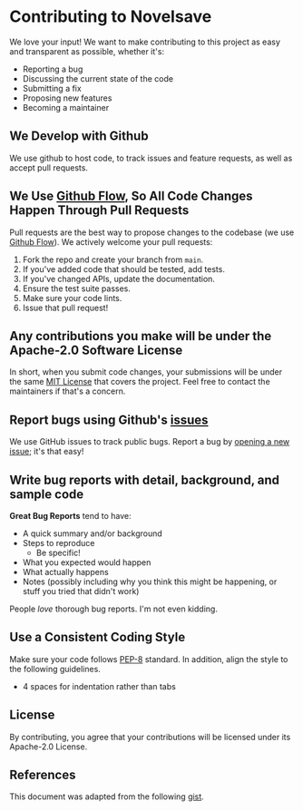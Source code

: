 # Contributing to Novelsave
We love your input! We want to make contributing to this project as easy and transparent as possible, whether it's:

- Reporting a bug
- Discussing the current state of the code
- Submitting a fix
- Proposing new features
- Becoming a maintainer

## We Develop with Github
We use github to host code, to track issues and feature requests, as well as accept pull requests.

## We Use [Github Flow](https://guides.github.com/introduction/flow/index.html), So All Code Changes Happen Through Pull Requests
Pull requests are the best way to propose changes to the codebase (we use [Github Flow](https://guides.github.com/introduction/flow/index.html)). We actively welcome your pull requests:

1. Fork the repo and create your branch from `main`.
2. If you've added code that should be tested, add tests.
3. If you've changed APIs, update the documentation.
4. Ensure the test suite passes.
5. Make sure your code lints.
6. Issue that pull request!

## Any contributions you make will be under the Apache-2.0 Software License
In short, when you submit code changes, your submissions will be under the same [MIT License](https://choosealicense.com/licenses/apache-2.0/) that covers the project. Feel free to contact the maintainers if that's a concern.

## Report bugs using Github's [issues](https://github.com/mensch272/novelsave_sources/issues)
We use GitHub issues to track public bugs. Report a bug by [opening a new issue](https://github.com/mensch272/novelsave_sources/issues/new); it's that easy!

## Write bug reports with detail, background, and sample code

**Great Bug Reports** tend to have:

- A quick summary and/or background
- Steps to reproduce
  - Be specific!
- What you expected would happen
- What actually happens
- Notes (possibly including why you think this might be happening, or stuff you tried that didn't work)

People *love* thorough bug reports. I'm not even kidding.

## Use a Consistent Coding Style

Make sure your code follows [PEP-8](https://www.python.org/dev/peps/pep-0008/) standard. In addition,
align the style to the following guidelines.

* 4 spaces for indentation rather than tabs

## License
By contributing, you agree that your contributions will be licensed under its Apache-2.0 License.

## References
This document was adapted from the following [gist](https://gist.github.com/briandk/3d2e8b3ec8daf5a27a62).
